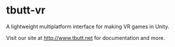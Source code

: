 # tbutt-vr
A lightweight multiplatform interface for making VR games in Unity.

Visit our site at http://www.tbutt.net for documentation and more.
